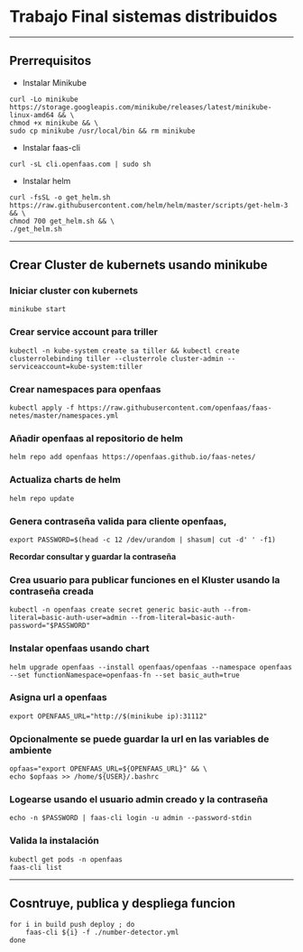# Trabajo Final sistemas distribuidos
---
## Prerrequisitos

* Instalar Minikube

```
curl -Lo minikube https://storage.googleapis.com/minikube/releases/latest/minikube-linux-amd64 && \
chmod +x minikube && \
sudo cp minikube /usr/local/bin && rm minikube
```

* Instalar faas-cli

```
curl -sL cli.openfaas.com | sudo sh
```

* Instalar helm

```
curl -fsSL -o get_helm.sh https://raw.githubusercontent.com/helm/helm/master/scripts/get-helm-3 && \
chmod 700 get_helm.sh && \
./get_helm.sh
```

---
## Crear Cluster de kubernets usando minikube

### Iniciar cluster con kubernets

```
minikube start
```

### Crear service account para triller 
```
kubectl -n kube-system create sa tiller && kubectl create clusterrolebinding tiller --clusterrole cluster-admin --serviceaccount=kube-system:tiller
```

### Crear namespaces para openfaas
```
kubectl apply -f https://raw.githubusercontent.com/openfaas/faas-netes/master/namespaces.yml
```

### Añadir openfaas al repositorio de helm

```
helm repo add openfaas https://openfaas.github.io/faas-netes/
```

### Actualiza charts de helm
```
helm repo update
```

### Genera contraseña valida para cliente openfaas,

```
export PASSWORD=$(head -c 12 /dev/urandom | shasum| cut -d' ' -f1)
```
**Recordar consultar y guardar la contraseña**

### Crea usuario para publicar funciones en el Kluster usando la contraseña creada
```
kubectl -n openfaas create secret generic basic-auth --from-literal=basic-auth-user=admin --from-literal=basic-auth-password="$PASSWORD"
```

### Instalar openfaas usando chart

```
helm upgrade openfaas --install openfaas/openfaas --namespace openfaas --set functionNamespace=openfaas-fn --set basic_auth=true
```

### Asigna url a openfaas

```
export OPENFAAS_URL="http://$(minikube ip):31112"
```

### Opcionalmente se puede guardar la url en las variables de ambiente

```
opfaas="export OPENFAAS_URL=${OPENFAAS_URL}" && \
echo $opfaas >> /home/${USER}/.bashrc
```

### Logearse usando el usuario admin creado y la contraseña

```
echo -n $PASSWORD | faas-cli login -u admin --password-stdin
```

### Valida la instalación

```
kubectl get pods -n openfaas
faas-cli list
```

---

## Cosntruye, publica y despliega funcion

```
for i in build push deploy ; do
    faas-cli ${i} -f ./number-detector.yml
done
```